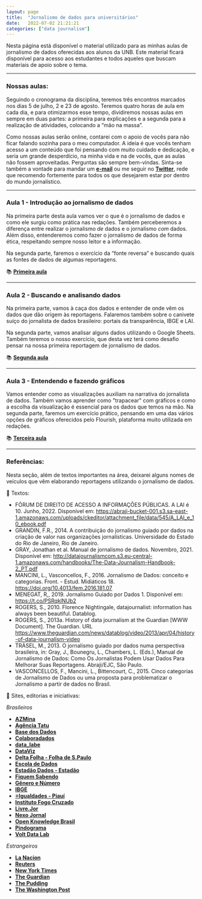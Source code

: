 ```yaml
---
layout: page
title:  "Jornalismo de dados para universitários"
date:   2022-07-02 21:21:21 
categories: ["data journalism"]
---
```

Nesta página está disponível o material utilizado para as minhas aulas de jornalismo de dados oferecidas aos alunos da UNB. Este material ficará disponível para acesso aos estudantes e todos aqueles que buscam materiais de apoio sobre o tema.
 
---  
 
### Nossas aulas:
Seguindo o cronograma da disciplina, teremos três encontros marcados nos dias 5 de julho, 2 e 23 de agosto. Teremos quatro horas de aula em cada dia, e para otimizarmos esse tempo, dividiremos nossas aulas em sempre em duas partes: a primeira para explicações e a segunda para a realização de atividades, colocando a “mão na massa”.
 
Como nossas aulas serão online, contarei com o apoio de vocês para não ficar falando sozinha para o meu computador. A ideia é que vocês tenham acesso a um conteúdo que foi pensando com muito cuidado e dedicação, e seria um grande desperdício, na minha vida e na de vocês, que as aulas não fossem aproveitadas. Perguntas são sempre bem-vindas. Sinta-se também a vontade para mandar um <a href="mailto:juditecypreste@msn.com">**e-mail**</a> ou me seguir no <a href="https://twitter.com/juditecypreste">**Twitter**</a>, rede que recomendo fortemente para todos os que desejarem estar por dentro do mundo jornalístico.

---  

### Aula 1 - Introdução ao jornalismo de dados
 
Na primeira parte desta aula vamos ver o que é o jornalismo de dados e como ele surgiu como prática nas redações. Também perceberemos a diferença entre realizar o jornalismo *de* dados e o jornalismo *com* dados. Além disso, entenderemos como fazer o jornalismo de dados de forma ética, respeitando sempre nosso leitor e a informação.
 
Na segunda parte, faremos o exercício da “fonte reversa” e buscando quais as fontes de dados de algumas reportagens.
 
📚 <a href="https://docs.google.com/presentation/d/1f2Sfq1WHX9k-iYFImTvU2sUZ_Kv--I3V/edit?usp=sharing&ouid=104141213015748155256&rtpof=true&sd=true">**Primeira aula**</a>
 
---  
### Aula 2 - Buscando e analisando dados

Na primeira parte, vamos à caça dos dados e entender de onde vêm os dados que dão origem às reportagens. Falaremos também sobre o canivete suíço do jornalista de dados brasileiro: portais da transparência, IBGE e LAI.
 
Na segunda parte, vamos analisar alguns dados utilizando o Google Sheets. Também teremos o nosso exercício, que desta vez terá como desafio pensar na nossa primeira reportagem de jornalismo de dados.
 
📚 <a href="https://docs.google.com/presentation/d/17BQtamlEnyXg9A6ZJ7dOpDCjAKdoJvx8/edit?usp=sharing&ouid=104141213015748155256&rtpof=true&sd=true">**Segunda aula**</a>

---
### Aula 3 - Entendendo e fazendo gráficos

Vamos entender como as visualizações auxiliam na narrativa do jornalista de dados. Também vamos aprender como "trapacear" com gráficos e como a escolha da visualização é essencial para os dados que temos na mão. Na segunda parte, faremos um exercício prático, pensando em uma das vários opções de gráficos oferecidos pelo Flourish, plataforma muito utilizada em redações.
 
📚 <a href="https://docs.google.com/presentation/d/1z0WiV0QlQHmv6Ks3VksSCsCvh42U9OZo/edit?usp=sharing&ouid=104141213015748155256&rtpof=true&sd=true">**Terceira aula**</a>

---
### Referências:
 
Nesta seção, além de textos importantes na área, deixarei alguns nomes de veículos que vêm elaborando reportagens utilizando o jornalismo de dados.
 
📝 Textos:
 
- FÓRUM DE DIREITO DE ACESSO A INFORMAÇÕES PÚBLICAS. A LAI é 10. Junho, 2022. Disponível em: https://abraji-bucket-001.s3.sa-east-1.amazonaws.com/uploads/ckeditor/attachment_file/data/545/A_LAI_e_10_ebook.pdf
- GRANDIN, F.R., 2014. A contribuição do jornalismo guiado por dados na criação de valor nas organizações jornalísticas. Universidade do Estado do Rio de Janeiro, Rio de Janeiro.
- GRAY, Jonathan et al. Manual de jornalismo de dados. Novembro, 2021. Disponível em: http://datajournalismcom.s3.eu-central-1.amazonaws.com/handbooks/The-Data-Journalism-Handbook-2_PT.pdf
- MANCINI, L., Vasconcellos, F., 2016. Jornalismo de Dados: conceito e categorias. Front. - Estud. Midiáticos 18. https://doi.org/10.4013/fem.2016.181.07
- MENEGAT, R,, 2019. Jornalismo Guiado por Dados 1. Disponível em: https://t.co/PSRqklNUb2
- ROGERS, S., 2010. Florence Nightingale, datajournalist: information has always been beautiful. Datablog.
- ROGERS, S., 2013a. History of data journalism at the Guardian [WWW Document]. The Guardian. URL https://www.theguardian.com/news/datablog/video/2013/apr/04/history-of-data-journalism-video
- TRÄSEL, M., 2013. O jornalismo guiado por dados numa perspectiva brasileira, in: Gray, J., Bounegru, L., Chambers, L. (Eds.), Manual de Jornalismo de Dados: Como Os Jornalistas Podem Usar Dados Para Melhorar Suas Reportagens. Abraji/EJC, São Paulo.
- VASCONCELLOS, F., Mancini, L., Bittencourt, C., 2015. Cinco categorias de Jornalismo de Dados ou uma proposta para problematizar o Jornalismo a partir de dados no Brasil.
 
📰 Sites, editorias e iniciativas:
 
*Brasileiros*
- <a href="https://azmina.com.br/">**AZMina**</a>
- <a href="https://www.agenciatatu.com.br/">**Agência Tatu**</a>
- <a href="https://basedosdados.org/">**Base dos Dados**</a>
- <a href="https://colaboradados.com.br/">**Colaboradados**</a>
- <a href="https://datalabe.org/">**data_labe**</a>
- <a href="https://linktr.ee/datavizbr">**DataViz**</a>
- <a href="https://www1.folha.uol.com.br/deltafolha/">**Delta Folha - Folha de S.Paulo**</a>
- <a href="https://escoladedados.org/">**Escola de Dados**</a>
- <a href="https://www.estadao.com.br/infograficos">**Estadão Dados - Estadão**</a>
- <a href="https://fiquemsabendo.com.br/">**Fiquem Sabendo**</a>
- <a href="https://www.generonumero.media/">**Gênero e Número**</a>
- <a href="https://www.ibge.gov.br/">**IBGE**</a>
- <a href="https://piaui.folha.uol.com.br/tag/igualdades/">**=Igualdades - Piauí**</a>
- <a href="https://www.fogocruzado.org.br/">**Instituto Fogo Cruzado**</a>
- <a href="https://livre.jor.br/">**Livre.Jor**</a>
- <a href="https://www.nexojornal.com.br/">**Nexo Jornal**</a>
- <a href="https://linktr.ee/okfnbr">**Open Knowledge Brasil**</a>
- <a href="https://pindograma.com.br/">**Pindograma**</a>
- <a href="https://voltdata.info/">**Volt Data Lab**</a>
 
*Estrangeiros*
 
- <a href="https://www.lanacion.com.ar/data/">**La Nacion**</a>
- <a href="https://twitter.com/ReutersGraphics">**Reuters**</a>
- <a href="https://www.nytimes.com/spotlight/graphics">**New York Times**</a>
- <a href="https://www.theguardian.com/interactive">**The Guardian**</a>
- <a href="https://pudding.cool/">**The Pudding**</a>
- <a href="https://twitter.com/PostGraphics">**The Washington Post**</a>